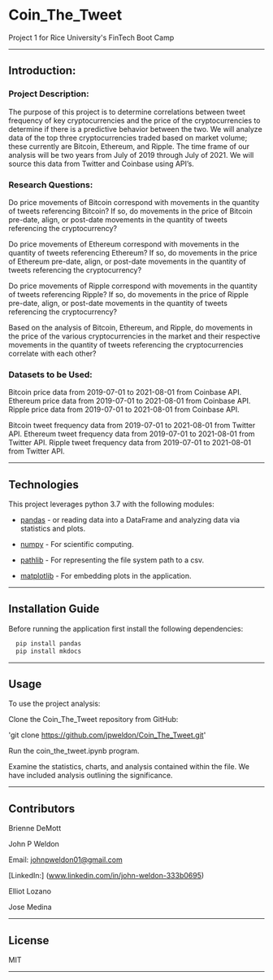 # Coin_The_Tweet

Project 1 for Rice University's FinTech Boot Camp

---

## Introduction:

### Project Description:

The purpose of this project is to determine correlations between tweet frequency of key cryptocurrencies and the price of the cryptocurrencies to determine if there is a predictive behavior between the two. We will analyze data of the top three cryptocurrencies traded 	based on market volume; these currently are Bitcoin, Ethereum, and Ripple. The time frame of our analysis will be two years from July of 2019 through July of 2021. We will source this data  from Twitter and Coinbase using API’s.

### Research Questions:

Do price movements of Bitcoin correspond with movements in the quantity of tweets referencing Bitcoin? If so, do movements in the price of Bitcoin  pre-date, align, or post-date movements in the quantity of tweets referencing the cryptocurrency?

Do price movements of Ethereum correspond with movements in the quantity of tweets referencing Ethereum? If so, do movements in the price of Ethereum  pre-date, align, or post-date movements in the quantity of tweets referencing the cryptocurrency?

Do price movements of Ripple correspond with movements in the quantity of tweets referencing Ripple? If so, do movements in the price of Ripple  pre-date, align, or post-date movements in the quantity of tweets referencing the cryptocurrency?

Based on the analysis of Bitcoin, Ethereum, and Ripple, do movements in the price of the various cryptocurrencies in the market and their respective movements in the quantity of tweets referencing the cryptocurrencies correlate with each other?

### Datasets to be Used: 

Bitcoin price data from 2019-07-01 to 2021-08-01 from Coinbase API.
Ethereum price data from 2019-07-01 to 2021-08-01 from Coinbase API.
Ripple price data from 2019-07-01 to 2021-08-01 from Coinbase API.

Bitcoin tweet frequency data from 2019-07-01 to 2021-08-01 from Twitter API.
Ethereum tweet frequency data from 2019-07-01 to 2021-08-01 from Twitter API.
Ripple tweet frequency data from 2019-07-01 to 2021-08-01 from Twitter API.

---

## Technologies

This project leverages python 3.7 with the following modules:

* [pandas](https://github.com/pandas-dev/pandas) - or reading data into a DataFrame and analyzing data via statistics and plots.

* [numpy](https://numpy.org) - For scientific computing.

* [pathlib](https://docs.python.org/3/library/pathlib.html) - For representing the file system path to a csv.

* [matplotlib](https://matplotlib.org/stable/users/index.html) - For embedding plots in the application.

---

## Installation Guide

Before running the application first install the following dependencies:

```python
  pip install pandas
  pip install mkdocs
```

---

## Usage

To use the project analysis:

Clone the Coin_The_Tweet repository from GitHub:

'git clone https://github.com/jpweldon/Coin_The_Tweet.git'

Run the coin_the_tweet.ipynb program.

Examine the statistics, charts, and analysis contained within the file. We have included analysis outlining the significance.

---

## Contributors

Brienne DeMott

John P Weldon

Email: johnpweldon01@gmail.com

[LinkedIn:] (www.linkedin.com/in/john-weldon-333b0695)

Elliot Lozano

Jose Medina

---

## License

MIT

---

